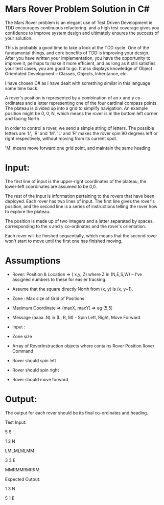# Mars Rover Problem Solution in C#
The Mars Rover problem is an elegant use of Test Driven Development ie TDD encourages continuous refactoring, and a high test coverage gives you confidence to improve system design and ultimately ensures the success of your solution.

This is probably a good time to take a look at the TDD cycle. One of the fundamental things, and core benefits of TDD is improving your design. After you have written your implementation, you have the opportunity to improve it, perhaps to make it more efficient, and as long as it still satisfies your test cases, you are good to go.
It also displays knowledge of Object Orientated Development – Classes, Objects, Inheritance, etc.

I have chosen C# as I have dealt with something similar in this language some time back.

A rover's position is represented by a combination of an x and y co-ordinates and a letter representing one of the four cardinal compass points. The plateau is divided up into a grid to simplify navigation. An example position might be 0, 0, N, which means the rover is in the bottom left corner and facing North.

In order to control a rover, we send a simple string of letters. The possible letters are 'L', 'R' and 'M'. 'L' and 'R' makes the rover spin 90 degrees left or right respectively, without moving from its current spot.

'M' means move forward one grid point, and maintain the same heading.

# Input:

The first line of input is the upper-right coordinates of the plateau, the lower-left coordinates are assumed to be 0,0.

The rest of the input is information pertaining to the rovers that have been deployed. Each rover has two lines of input. The first line gives the rover's position, and the second line is a series of instructions telling the rover how to explore the plateau.

The position is made up of two integers and a letter separated by spaces, corresponding to the x and y co-ordinates and the rover's orientation.

Each rover will be finished sequentially, which means that the second rover won't start to move until the first one has finished moving.

# Assumptions
-	Rover: Position & Location => ( x,y, Z) where Z in (N,E,S,W) – I’ve assigned numbers to these for easier tracking.
- Assume that the square directly North from (x, y) is (x, y+1).
-	Zone : Max size of Grid of Positions
-	Maximum Coordinate  => (maxX, maxY) => eg (5,5)

-	Message (aaaa..N) in (L, R, M) - Spin Left, Right, Move Forward
-	Input :
-	Zone size
-	Array of RoverInstruction objects where contains
 	Rover Position
  Rover Command

-	Rover should spin left
-	Rover should spin right
-	Rover should move forward


# Output:

The output for each rover should be its final co-ordinates and heading.

Test Input:

5 5

1 2 N

LMLMLMLMM

3 3 E

MMRMMRMRRM

Expected Output:

1 3 N

5 1 E
